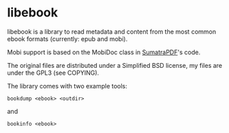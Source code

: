 # libebook

libebook is a library to read metadata and content from the most common ebook formats (currently: epub and mobi).

Mobi support is based on the MobiDoc class in [SumatraPDF](http://blog.kowalczyk.info/software/sumatrapdf/free-pdf-reader.html "SumatraPDF")'s code.

The original files are distributed under a Simplified BSD license, my files are under the GPL3 (see COPYING).

The library comes with two example tools:


    bookdump <ebook> <outdir>

and

    bookinfo <ebook>

